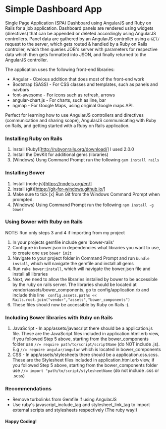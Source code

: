 # Simple Dashboard App
Single Page Application (SPA) Dashboard using AngularJS and Ruby on Rails for a job application. 
Dashboard panels are rendered using widgets (directives) that can be appended or deleted accordingly using AngularJS controllers.
Panel data are gathered by an AngularJS controller using a ```GET/``` request to the server, which gets routed & handled by a Ruby on Rails controller, which then queries JOB's server with parameters for respective data which then gets formatted into JSON, and finally returned to the AngularJS controller.

The application uses the following front-end libraries:
* Angular - Obvious addition that does most of the front-end work
* Bootstrap (SASS) - For CSS classes and templates, such as panels and navbars
* font-awesome - For icons such as refresh, arrows 
* angular-chart.js - For charts, such as line, bar
* ngmap - For Google Maps, using original Google maps API.

Perfect for learning how to use AngularJS controllers and directives (communication and sharing scope), AngularJS communicating with Ruby on Rails, and getting started with a Ruby on Rails application.

### Installing Ruby on Rails

1. Install (Ruby)[http://rubyonrails.org/download/] I used 2.0.0
2. Install the DevKit for additional gems (libraries)
3. (Windows) Usng Command Prompt run the following ```gem install rails```

### Installing Bower

1. Install (node.js)[https://nodejs.org/en/]
2. Install (git)[https://git-for-windows.github.io/]
3. Make sure to tick [x] Run Git from the Windows Command Prompt when prompted.
4. (Windows) Using Command Prompt run the following ```npm install -g bower```

### Using Bower with Ruby on Rails

NOTE: Run only steps 3 and 4 if importing from my project

1. In your projects gemfile include gem 'bower-rails'
2. Configure in bower.json in dependencies what libraries you want to use, to create one use ```bower init```
3. Navigate to your project folder in Command Prompt and run ```bundle install```, which will navigate the gemfile and install all gems
4. Run ```rake bower:install```, which will navigate the bower.json file and install all libraries
5. Next, we need to allow the libraries installed by bower to be accessible by the ruby on rails server. The libraries should be located at vendor/assets/bower_components, go to config/application.rb and include this line ``` config.assets.paths << Rails.root.join("vendor","assets","bower_components")```
6. These files should now be accessible by Ruby on Rails :).

### Including Bower libraries with Ruby on Rails

1. JavaScript - In app/assets/javascript there should be a application.js file. These are the JavaScript files included in application.html.erb view, if you followed Step 5 above, starting from the bower_components folder use ```//= require path/to/script/scriptName``` (do NOT include .js). E.g ```//= require angular/angular``` which is located in bower_components
2. CSS - In app/assets/stylesheets there should be a application.css.scss. These are the Stylesheet files included in application.html.erb view, if you followed Step 5 above, starting from the bower_components folder use ```//= import "path/to/script/stylesheetName``` (do not include .css or .scss)

### Recommendations

* Remove turbolinks from Gemfile if using AngularJS
* Use ruby's javascript_include_tag and stylesheet_link_tag to import external scripts and stylesheets respectively (The ruby way!)

#### Happy Coding! 
